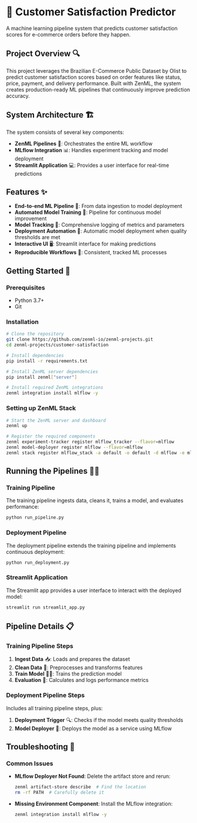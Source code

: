 # 🐍 Customer Satisfaction Predictor

A machine learning pipeline system that predicts customer satisfaction scores for e-commerce orders before they happen.

## Project Overview 🔍

This project leverages the Brazilian E-Commerce Public Dataset by Olist to predict customer satisfaction scores based on order features like status, price, payment, and delivery performance. Built with ZenML, the system creates production-ready ML pipelines that continuously improve prediction accuracy.

## System Architecture 🏗️

The system consists of several key components:

- **ZenML Pipelines** 🔄: Orchestrates the entire ML workflow
- **MLflow Integration** 📊: Handles experiment tracking and model deployment
- **Streamlit Application** 💻: Provides a user interface for real-time predictions

## Features ✨

- **End-to-end ML Pipeline** 🔄: From data ingestion to model deployment
- **Automated Model Training** 🧠: Pipeline for continuous model improvement
- **Model Tracking** 📝: Comprehensive logging of metrics and parameters
- **Deployment Automation** 🚀: Automatic model deployment when quality thresholds are met
- **Interactive UI** 🖥️: Streamlit interface for making predictions
- **Reproducible Workflows** 🔁: Consistent, tracked ML processes

## Getting Started 🚀

### Prerequisites

- Python 3.7+
- Git

### Installation

```bash
# Clone the repository
git clone https://github.com/zenml-io/zenml-projects.git
cd zenml-projects/customer-satisfaction

# Install dependencies
pip install -r requirements.txt

# Install ZenML server dependencies
pip install zenml["server"]

# Install required ZenML integrations
zenml integration install mlflow -y
```

### Setting up ZenML Stack

```bash
# Start the ZenML server and dashboard
zenml up

# Register the required components
zenml experiment-tracker register mlflow_tracker --flavor=mlflow
zenml model-deployer register mlflow --flavor=mlflow
zenml stack register mlflow_stack -a default -o default -d mlflow -e mlflow_tracker --set
```

## Running the Pipelines 🏃‍♂️

### Training Pipeline

The training pipeline ingests data, cleans it, trains a model, and evaluates performance:

```bash
python run_pipeline.py
```

### Deployment Pipeline

The deployment pipeline extends the training pipeline and implements continuous deployment:

```bash
python run_deployment.py
```

### Streamlit Application

The Streamlit app provides a user interface to interact with the deployed model:

```bash
streamlit run streamlit_app.py
```

## Pipeline Details 📋

### Training Pipeline Steps

1. **Ingest Data** 📥: Loads and prepares the dataset
2. **Clean Data** 🧹: Preprocesses and transforms features
3. **Train Model** 🏋️‍♂️: Trains the prediction model
4. **Evaluation** 📏: Calculates and logs performance metrics

### Deployment Pipeline Steps

Includes all training pipeline steps, plus:

1. **Deployment Trigger** 🔍: Checks if the model meets quality thresholds
2. **Model Deployer** 🚀: Deploys the model as a service using MLflow

## Troubleshooting 🔧

### Common Issues

- **MLflow Deployer Not Found**: Delete the artifact store and rerun:
  ```bash
  zenml artifact-store describe  # Find the location
  rm -rf PATH  # Carefully delete it
  ```
  
- **Missing Environment Component**: Install the MLflow integration:
  ```bash
  zenml integration install mlflow -y
  ```
